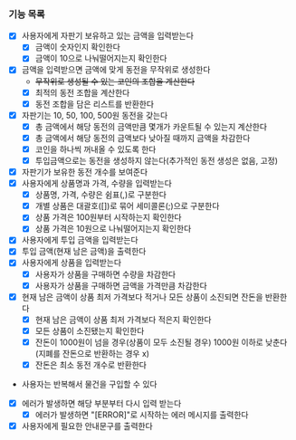 ### 기능 목록
- [x] 사용자에게 자판기 보유하고 있는 금액을 입력받는다
  - [x] 금액이 숫자인지 확인한다
  - [x] 금액이 10으로 나눠떨어지는지 확인한다
- [x] 금액을 입력받으면 금액에 맞게 동전을 무작위로 생성한다
  - ~~무작위로 생성될 수 있는 코인의 조합을 계산한다~~
  - [x] 최적의 동전 조합을 계산한다
  - [x] 동전 조합을 담은 리스트를 반환한다
- [x] 자판기는 10, 50, 100, 500원 동전을 갖는다
  - [x] 총 금액에서 해당 동전의 금액만큼 몇개가 카운트될 수 있는지 계산한다
  - [x] 총 금액에서 해당 동전의 금액보다 낮아질 때까지 금액을 차감한다
  - [x] 코인을 하나씩 꺼내올 수 있도록 한다
  - [x] 투입금액으로는 동전을 생성하지 않는다(추가적인 동전 생성은 없음, 고정)
- [x] 자판기가 보유한 동전 개수를 보여준다
- [x] 사용자에게 상품명과 가격, 수량을 입력받는다
  - [x] 상품명, 가격, 수량은 쉼표(,)로 구분한다
  - [x] 개별 상품은 대괄호([])로 묶어 세미콜론(;)으로 구분한다
  - [x] 상품 가격은 100원부터 시작하는지 확인한다
  - [x] 상품 가격은 10원으로 나눠떨어지는지 확인한다
- [x] 사용자에게 투입 금액을 입력받는다
- [x] 투입 금액(현재 남은 금액)을 출력한다
- [x] 사용자에게 상품을 입력받는다
  - [x] 사용자가 상품을 구매하면 수량을 차감한다
  - [x] 사용자가 상품을 구매하면 금액을 가격만큼 차감한다
- [x] 현재 남은 금액이 상품 최저 가격보다 적거나 모든 상품이 소진되면 잔돈을 반환한다
  - [x] 현재 남은 금액이 상품 최저 가격보다 적은지 확인한다
  - [x] 모든 상품이 소진됐는지 확인한다
  - [x] 잔돈이 1000원이 넘을 경우(상품이 모두 소진될 경우) 1000원 이하로 낮춘다 (지폐를 잔돈으로 반환하는 경우 x)
  - [x] 잔돈은 최소 동전 개수로 반환한다
- 사용자는 반복해서 물건을 구입할 수 있다
- [x] 에러가 발생하면 해당 부분부터 다시 입력 받는다
  - [x] 에러가 발생하면 "[ERROR]"로 시작하는 에러 메시지를 출력한다
- [x] 사용자에게 필요한 안내문구를 출력한다